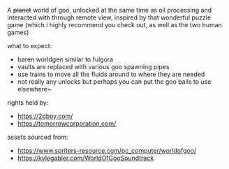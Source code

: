 A ~~planet~~ world of goo, unlocked at the same time as oil processing and interacted with through remote view,
inspired by that wonderful puzzle game (which i highly recommend you check out, as well as the two human games)

what to expect:
- baren worldgen similar to fulgora
- vaults are replaced with various goo spawning pipes
- use trains to move all the fluids around to where they are needed
- not really any unlocks but perhaps you can put the goo balls to use elsewhere~

rights held by:
- https://2dboy.com/
- https://tomorrowcorporation.com/

assets sourced from:
- https://www.spriters-resource.com/pc_computer/worldofgoo/
- https://kylegabler.com/WorldOfGooSoundtrack
